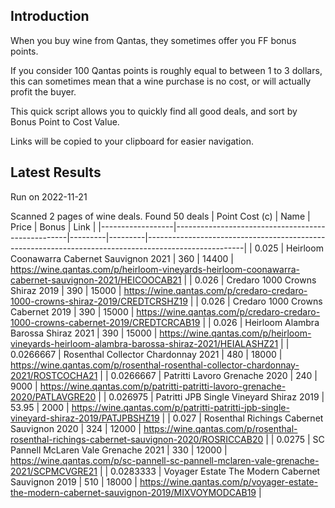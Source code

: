 ## Introduction

When you buy wine from Qantas, they sometimes offer you FF bonus points. 

If you consider 100 Qantas points is roughly equal to between 1 to 3 dollars, this can sometimes mean that a wine purchase is no cost, or will actually profit the buyer.

This quick script allows you to quickly find all good deals, and sort by Bonus Point to Cost Value.

Links will be copied to your clipboard for easier navigation.

## Latest Results

Run on 2022-11-21

Scanned 2 pages of wine deals.
Found 50 deals
|   Point Cost (c) | Name                                              |   Price |   Bonus | Link                                                                                                 |
|------------------|---------------------------------------------------|---------|---------|------------------------------------------------------------------------------------------------------|
|        0.025     | Heirloom Coonawarra Cabernet Sauvignon 2021       |  360    |   14400 | https://wine.qantas.com/p/heirloom-vineyards-heirloom-coonawarra-cabernet-sauvignon-2021/HEICOOCAB21 |
|        0.026     | Credaro 1000 Crowns Shiraz 2019                   |  390    |   15000 | https://wine.qantas.com/p/credaro-credaro-1000-crowns-shiraz-2019/CREDTCRSHZ19                       |
|        0.026     | Credaro 1000 Crowns Cabernet 2019                 |  390    |   15000 | https://wine.qantas.com/p/credaro-credaro-1000-crowns-cabernet-2019/CREDTCRCAB19                     |
|        0.026     | Heirloom Alambra Barossa Shiraz 2021              |  390    |   15000 | https://wine.qantas.com/p/heirloom-vineyards-heirloom-alambra-barossa-shiraz-2021/HEIALASHZ21        |
|        0.0266667 | Rosenthal Collector Chardonnay 2021               |  480    |   18000 | https://wine.qantas.com/p/rosenthal-rosenthal-collector-chardonnay-2021/ROSTCOCHA21                  |
|        0.0266667 | Patritti Lavoro Grenache 2020                     |  240    |    9000 | https://wine.qantas.com/p/patritti-patritti-lavoro-grenache-2020/PATLAVGRE20                         |
|        0.026975  | Patritti JPB Single Vineyard Shiraz 2019          |   53.95 |    2000 | https://wine.qantas.com/p/patritti-patritti-jpb-single-vineyard-shiraz-2019/PATJPBSHZ19              |
|        0.027     | Rosenthal Richings Cabernet Sauvignon 2020        |  324    |   12000 | https://wine.qantas.com/p/rosenthal-rosenthal-richings-cabernet-sauvignon-2020/ROSRICCAB20           |
|        0.0275    | SC Pannell McLaren Vale Grenache 2021             |  330    |   12000 | https://wine.qantas.com/p/sc-pannell-sc-pannell-mclaren-vale-grenache-2021/SCPMCVGRE21               |
|        0.0283333 | Voyager Estate The Modern Cabernet Sauvignon 2019 |  510    |   18000 | https://wine.qantas.com/p/voyager-estate-the-modern-cabernet-sauvignon-2019/MIXVOYMODCAB19           |

